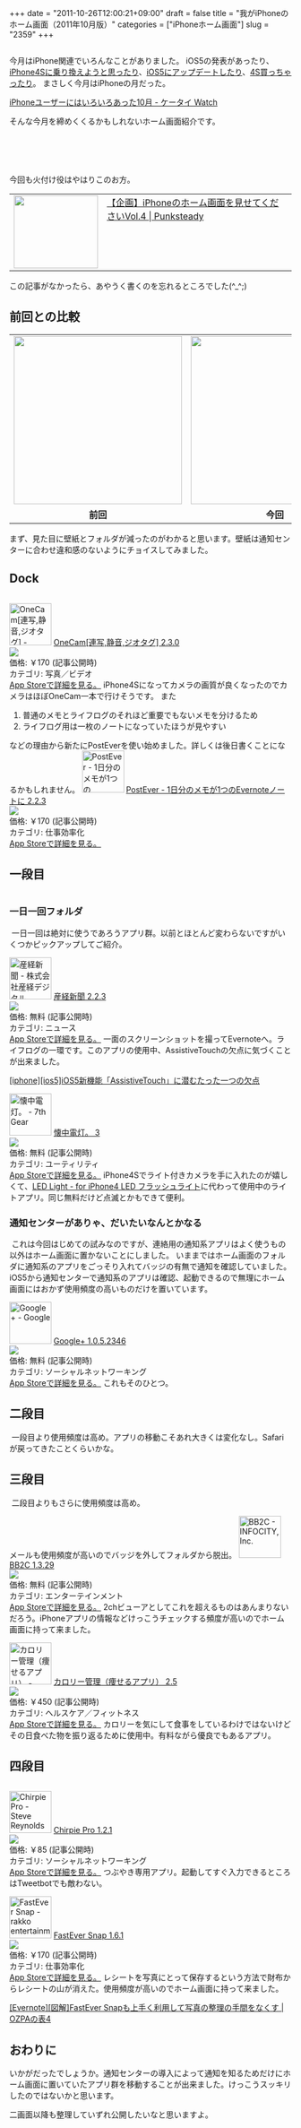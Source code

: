 +++
date = "2011-10-26T12:00:21+09:00"
draft = false
title = "我がiPhoneのホーム画面（2011年10月版）"
categories = ["iPhoneホーム画面"]
slug = "2359"
+++

<a href="http://knk-n.com/wp-content/uploads/2011/10/001-4.jpg"><img class="articleImg" src="http://knk-n.com/wp-content/uploads/2011/10/001-4.jpg" alt="" width="" height=""/></a>

今月はiPhone関連でいろんなことがありました。
iOS5の発表があったり、<a href="http://knk-n.com/2011/10/08/iphone4s/" target="_blank">iPhone4Sに乗り換えようと思ったり</a>、<a href="http://knk-n.com/2011/10/14/ios5-update_matome/" target="_blank">iOS5にアップデートしたり</a>、<a href="http://knk-n.com/2011/10/18/iphone4s_bough/" target="_blank">4S買っちゃったり</a>。
まさしく今月はiPhoneの月だった。

<a href="http://k-tai.impress.co.jp/docs/column/minna/20111026_485968.html" target="_blank">iPhoneユーザーにはいろいろあった10月 - ケータイ Watch</a><a href="http://b.hatena.ne.jp/entry/http://k-tai.impress.co.jp/docs/column/minna/20111026_485968.html" target="_blank"><img src="http://b.hatena.ne.jp/entry/image/http://k-tai.impress.co.jp/docs/column/minna/20111026_485968.html" alt="" /></a>


そんな今月を締めくくるかもしれないホーム画面紹介です。<!--more--><p style="margin-top: 6em;">

今回も火付け役はやはりこのお方。

<table border="0"><td valign="top" width="150"><a href="http://punksteady.com/2011/10/26/iphone-home4/" target="_blank"><img src="http://capture.heartrails.com/150x130/shadow?http://punksteady.com/2011/10/26/iphone-home4/" alt="" width="150" height="130" /></a></td><td valign="top"><a  href="http://punksteady.com/2011/10/26/iphone-home4/" target="_blank">【企画】iPhoneのホーム画面を見せてくださいVol.4 | Punksteady</a><a href="http://b.hatena.ne.jp/entry/http://punksteady.com/2011/10/26/iphone-home4/" target="_blank"><img src="http://b.hatena.ne.jp/entry/image/http://punksteady.com/2011/10/26/iphone-home4/" alt="" /></a></td></table>

この記事がなかったら、あやうく書くのを忘れるところでした(^_^;)



<h2>前回との比較</h2>
<table>
<tr>
<td>
<a href="http://knk-n.com/wp-content/uploads/2011/09/IMG_4342.png"><img class="articleImg" src="http://knk-n.com/wp-content/uploads/2011/09/IMG_4342.png" alt="" width="300" height="auto"/></a>
</td>
<td>
<a href="http://knk-n.com/wp-content/uploads/2011/10/IMG_4729-1.jpg"><img class="articleImg" src="http://knk-n.com/wp-content/uploads/2011/10/IMG_4729-1.jpg" alt="" width="300" height="auto"/></a>
</td>
</tr>
<tr align="center">
<td><strong>前回</strong></td>
<td><strong>今回</strong></td>
</tr>
</table>
まず、見た目に壁紙とフォルダが減ったのがわかると思います。壁紙は通知センターに合わせ違和感のないようにチョイスしてみました。

<h2>Dock</h2>
<a href="http://knk-n.com/wp-content/uploads/2011/10/dock.png"><img class="articleImg" src="http://knk-n.com/wp-content/uploads/2011/10/dock.png" alt="" width="" height=""/></a>

<a href="http://itunes.apple.com/jp/app/id422845617?mt=8&uo=4" target="new"><img class="appstorehelper_appicn" width="75" height="75" src="http://a3.mzstatic.com/us/r1000/094/Purple/3b/e6/91/mzl.cgfwjjxt.png" alt="OneCam[連写,静音,ジオタグ] - Walker Software"></a>
<a href="http://itunes.apple.com/jp/app/id422845617?mt=8&uo=4" target="new">OneCam[連写,静音,ジオタグ] 2.3.0</a><br>
<a href="http://itunes.apple.com/jp/app/id422845617?mt=8&uo=4" target="itunes_store"><img class="appstorehelper_icn" src="http://ax.phobos.apple.com.edgesuite.net/ja_jp/images/web/linkmaker/badge_appstore-sm.gif" ></a><br>
価格: &#65509;170 (記事公開時)<br>
カテゴリ: 写真／ビデオ<br>
<a href="http://itunes.apple.com/jp/app/id422845617?mt=8&uo=4" target="new">App Storeで詳細を見る。</a>
iPhone4Sになってカメラの画質が良くなったのでカメラはほぼOneCam一本で行けそうです。
また
<ol>
<li>普通のメモとライフログのそれほど重要でもないメモを分けるため</li>
<li>ライフログ用は一枚のノートになっていたほうが見やすい</li>
</ol>
などの理由から新たにPostEverを使い始めました。詳しくは後日書くことになるかもしれません。
<a href="http://itunes.apple.com/jp/app/id422023962?mt=8&uo=4" target="new"><img class="appstorehelper_appicn" width="75" height="75" src="http://a4.mzstatic.com/us/r1000/094/Purple/b3/7a/ec/mzl.vhtptekl.png" alt="PostEver - 1日分のメモが1つのEvernoteノートに - Atech inc."></a>
<a href="http://itunes.apple.com/jp/app/id422023962?mt=8&uo=4" target="new">PostEver - 1日分のメモが1つのEvernoteノートに 2.2.3</a><br>
<a href="http://itunes.apple.com/jp/app/id422023962?mt=8&uo=4" target="itunes_store"><img class="appstorehelper_icn" src="http://ax.phobos.apple.com.edgesuite.net/ja_jp/images/web/linkmaker/badge_appstore-sm.gif" ></a><br>
価格: &#65509;170 (記事公開時)<br>
カテゴリ: 仕事効率化<br>
<a href="http://itunes.apple.com/jp/app/id422023962?mt=8&uo=4" target="new">App Storeで詳細を見る。</a>



<h2>一段目</h2>
<a href="http://knk-n.com/wp-content/uploads/2011/10/row1.png"><img class="articleImg" src="http://knk-n.com/wp-content/uploads/2011/10/row1.png" alt="" width="" height=""/></a>

<h3>一日一回フォルダ</h3>
<a href="http://knk-n.com/wp-content/uploads/2011/10/1perD.jpg"><img class="articleImg" src="http://knk-n.com/wp-content/uploads/2011/10/1perD.jpg" alt="" width="" height=""/></a>
一日一回は絶対に使うであろうアプリ群。以前とほとんど変わらないですがいくつかピックアップしてご紹介。

<a href="http://itunes.apple.com/jp/app/id298592032?mt=8&uo=4" target="new"><img class="appstorehelper_appicn" width="75" height="75" src="http://a3.mzstatic.com/us/r1000/022/Purple/44/af/ea/mzl.jpkirxye.jpg" alt="産経新聞 - 株式会社産経デジタル"></a>
<a href="http://itunes.apple.com/jp/app/id298592032?mt=8&uo=4" target="new">産経新聞 2.2.3</a><br>
<a href="http://itunes.apple.com/jp/app/id298592032?mt=8&uo=4" target="itunes_store"><img class="appstorehelper_icn" src="http://ax.phobos.apple.com.edgesuite.net/ja_jp/images/web/linkmaker/badge_appstore-sm.gif" ></a><br>
価格: 無料 (記事公開時)<br>
カテゴリ: ニュース<br>
<a href="http://itunes.apple.com/jp/app/id298592032?mt=8&uo=4" target="new">App Storeで詳細を見る。</a>
一面のスクリーンショットを撮ってEvernoteへ。ライフログの一環です。このアプリの使用中、AssistiveTouchの欠点に気づくことが出来ました。

<a href="http://knk-n.com/2011/10/24/assistive-touch/" target="_blank">[iphone][ios5]iOS5新機能「AssistiveTouch」に潜むたった一つの欠点</a><a href="http://b.hatena.ne.jp/entry/http://knk-n.com/2011/10/24/assistive-touch/" target="_blank"><img src="http://b.hatena.ne.jp/entry/image/http://knk-n.com/2011/10/24/assistive-touch/" alt="" /></a>

<a href="http://itunes.apple.com/jp/app/id380248105?mt=8&uo=4" target="new"><img class="appstorehelper_appicn" width="75" height="75" src="http://a2.mzstatic.com/us/r1000/071/Purple/04/b9/b1/mzl.lslujzwt.png" alt="懐中電灯。 - 7th Gear"></a>
<a href="http://itunes.apple.com/jp/app/id380248105?mt=8&uo=4" target="new">懐中電灯。 3</a><br>
<a href="http://itunes.apple.com/jp/app/id380248105?mt=8&uo=4" target="itunes_store"><img class="appstorehelper_icn" src="http://ax.phobos.apple.com.edgesuite.net/ja_jp/images/web/linkmaker/badge_appstore-sm.gif" ></a><br>
価格: 無料 (記事公開時)<br>
カテゴリ: ユーティリティ<br>
<a href="http://itunes.apple.com/jp/app/id380248105?mt=8&uo=4" target="new">App Storeで詳細を見る。</a>
iPhone4Sでライト付きカメラを手に入れたのが嬉しくて、<a href="http://click.linksynergy.com/fs-bin/click?id=48HB7K3zmMg&subid=0&offerid=94348.1&type=10&tmpid=3910&RD_PARM1=http%3A%2F%2Fitunes.apple.com%2Fjp%2Fapp%2Fled-light-for-iphone4-led%2Fid381699271%3Fmt%3D8%2526uo%3D4" target="_blank">LED Light - for iPhone4 LED フラッシュライト</a>に代わって使用中のライトアプリ。同じ無料だけど点滅とかもできて便利。

<h3>通知センターがありゃ、だいたいなんとかなる</h3>
<a href=""><img class="articleImg" src="http://knk-n.com/wp-content/uploads/2011/10/20111014005228.jpg" alt="" width="" height=""/></a>
これは今回はじめての試みなのですが、連絡用の通知系アプリはよく使うもの以外はホーム画面に置かないことにしました。
いままではホーム画面のフォルダに通知系のアプリをごっそり入れてバッジの有無で通知を確認していました。iOS5から通知センターで通知系のアプリは確認、起動できるので無理にホーム画面にはおかず使用頻度の高いものだけを置いています。

<a href="http://itunes.apple.com/jp/app/google/id447119634?mt=8&uo=4" target="new"><img class="appstorehelper_appicn" width="75" height="75" src="http://a2.mzstatic.com/us/r1000/114/Purple/63/28/2b/mzl.hagonqgy.png" alt="Google+ - Google"></a>
<a href="http://itunes.apple.com/jp/app/google/id447119634?mt=8&uo=4" target="new">Google+ 1.0.5.2346</a><br>
<a href="http://itunes.apple.com/jp/app/google/id447119634?mt=8&uo=4" target="itunes_store"><img class="appstorehelper_icn" src="http://ax.phobos.apple.com.edgesuite.net/ja_jp/images/web/linkmaker/badge_appstore-sm.gif" ></a><br>
価格: 無料 (記事公開時)<br>
カテゴリ: ソーシャルネットワーキング<br>
<a href="http://itunes.apple.com/jp/app/google/id447119634?mt=8&uo=4" target="new">App Storeで詳細を見る。</a>
これもそのひとつ。

<h2>二段目</h2>
<a href="http://knk-n.com/wp-content/uploads/2011/10/row2.jpg"><img class="articleImg" src="http://knk-n.com/wp-content/uploads/2011/10/row2.jpg" alt="" width="" height=""/></a>
一段目より使用頻度は高め。アプリの移動こそあれ大きくは変化なし。Safariが戻ってきたことくらいかな。

<h2>三段目</h2>
<a href="http://knk-n.com/wp-content/uploads/2011/10/row3-1.jpg"><img class="articleImg" src="http://knk-n.com/wp-content/uploads/2011/10/row3-1.jpg" alt="" width="" height=""/></a>
二段目よりもさらに使用頻度は高め。

メールも使用頻度が高いのでバッジを外してフォルダから脱出。
<a href="http://itunes.apple.com/jp/app/bb2c/id298820042?mt=8&uo=4" target="new"><img class="appstorehelper_appicn" width="75" height="75" src="http://a3.mzstatic.com/us/r1000/079/Purple/5d/91/64/mzl.snvzjaba.png" alt="BB2C - INFOCITY, Inc."></a>
<a href="http://itunes.apple.com/jp/app/bb2c/id298820042?mt=8&uo=4" target="new">BB2C 1.3.29</a><br>
<a href="http://itunes.apple.com/jp/app/bb2c/id298820042?mt=8&uo=4" target="itunes_store"><img class="appstorehelper_icn" src="http://ax.phobos.apple.com.edgesuite.net/ja_jp/images/web/linkmaker/badge_appstore-sm.gif" ></a><br>
価格: 無料 (記事公開時)<br>
カテゴリ: エンターテインメント<br>
<a href="http://itunes.apple.com/jp/app/bb2c/id298820042?mt=8&uo=4" target="new">App Storeで詳細を見る。</a>
2chビューアとしてこれを超えるものはあんまりないだろう。iPhoneアプリの情報などけっこうチェックする頻度が高いのでホーム画面に持って来ました。

<a href="http://itunes.apple.com/jp/app/id382045106?mt=8&uo=4" target="new"><img class="appstorehelper_appicn" width="75" height="75" src="http://a5.mzstatic.com/us/r1000/108/Purple/5e/fa/dd/mzl.edbnefds.jpg" alt="カロリー管理（痩せるアプリ） - Soohyun Park"></a>
<a href="http://itunes.apple.com/jp/app/id382045106?mt=8&uo=4" target="new">カロリー管理（痩せるアプリ） 2.5</a><br>
<a href="http://itunes.apple.com/jp/app/id382045106?mt=8&uo=4" target="itunes_store"><img class="appstorehelper_icn" src="http://ax.phobos.apple.com.edgesuite.net/ja_jp/images/web/linkmaker/badge_appstore-sm.gif" ></a><br>
価格: &#65509;450 (記事公開時)<br>
カテゴリ: ヘルスケア／フィットネス<br>
<a href="http://itunes.apple.com/jp/app/id382045106?mt=8&uo=4" target="new">App Storeで詳細を見る。</a>
カロリーを気にして食事をしているわけではないけどその日食べた物を振り返るために使用中。有料ながら優良でもあるアプリ。
<h2>四段目</h2>
<a href="http://knk-n.com/wp-content/uploads/2011/10/row4.jpg"><img class="articleImg" src="http://knk-n.com/wp-content/uploads/2011/10/row4.jpg" alt="" width="" height=""/></a>

<a href="http://itunes.apple.com/jp/app/chirpie-pro/id354052557?mt=8&uo=4" target="new"><img class="appstorehelper_appicn" width="75" height="75" src="http://a1.mzstatic.com/us/r1000/050/Purple/71/20/89/mzi.pzfoshug.png" alt="Chirpie Pro - Steve Reynolds"></a>
<a href="http://itunes.apple.com/jp/app/chirpie-pro/id354052557?mt=8&uo=4" target="new">Chirpie Pro 1.2.1</a><br>
<a href="http://itunes.apple.com/jp/app/chirpie-pro/id354052557?mt=8&uo=4" target="itunes_store"><img class="appstorehelper_icn" src="http://ax.phobos.apple.com.edgesuite.net/ja_jp/images/web/linkmaker/badge_appstore-sm.gif" ></a><br>
価格: &#65509;85 (記事公開時)<br>
カテゴリ: ソーシャルネットワーキング<br>
<a href="http://itunes.apple.com/jp/app/chirpie-pro/id354052557?mt=8&uo=4" target="new">App Storeで詳細を見る。</a>
つぶやき専用アプリ。起動してすぐ入力できるところはTweetbotでも敵わない。

<a href="http://itunes.apple.com/jp/app/fastever-snap/id386955086?mt=8&uo=4" target="new"><img class="appstorehelper_appicn" width="75" height="75" src="http://a3.mzstatic.com/us/r1000/087/Purple/a6/a5/49/mzl.iwmwweqn.png" alt="FastEver Snap - rakko entertainment"></a>
<a href="http://itunes.apple.com/jp/app/fastever-snap/id386955086?mt=8&uo=4" target="new">FastEver Snap 1.6.1</a><br>
<a href="http://itunes.apple.com/jp/app/fastever-snap/id386955086?mt=8&uo=4" target="itunes_store"><img class="appstorehelper_icn" src="http://ax.phobos.apple.com.edgesuite.net/ja_jp/images/web/linkmaker/badge_appstore-sm.gif" ></a><br>
価格: &#65509;170 (記事公開時)<br>
カテゴリ: 仕事効率化<br>
<a href="http://itunes.apple.com/jp/app/fastever-snap/id386955086?mt=8&uo=4" target="new">App Storeで詳細を見る。</a>
レシートを写真にとって保存するという方法で財布からレシートの山が消えた。使用頻度が高いのでホーム画面に持って来ました。

<a href="http://ozpa-h4.com/2011/08/05/fasteversnap_shashin_seiri/" target="_blank">[Evernote][図解]FastEver Snapも上手く利用して写真の整理の手間をなくす | OZPAの表4</a><a href="http://b.hatena.ne.jp/entry/http://ozpa-h4.com/2011/08/05/fasteversnap_shashin_seiri/" target="_blank"><img src="http://b.hatena.ne.jp/entry/image/http://ozpa-h4.com/2011/08/05/fasteversnap_shashin_seiri/" alt="" /></a>

<h2>おわりに</h2>
いかがだったでしょうか。通知センターの導入によって通知を知るためだけにホーム画面に置いていたアプリ群を移動することが出来ました。けっこうスッキリしたのではないかと思います。

二画面以降も整理していずれ公開したいなと思いますよ。
